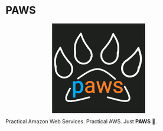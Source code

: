 # PAWS

<img src="../assets/paws.png" style="width:50%;display:block;margin-left:auto;margin-right:auto;">

Practical Amazon Web Services. Practical AWS. Just **PAWS** 🐾.
